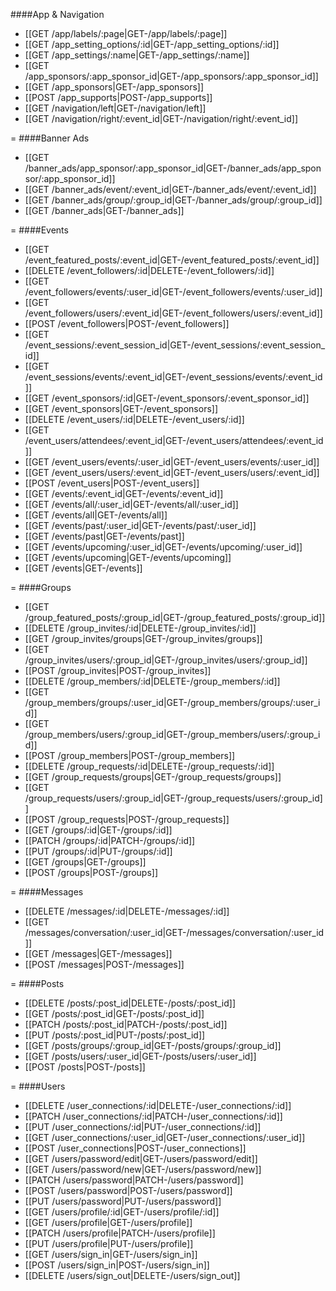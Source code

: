 <!-- --- title: I HAVE ADDED A NEW TITLE! -->

####App & Navigation
* [[GET /app/labels/:page|GET-&#47;app&#47;labels&#47;:page]]
* [[GET /app_setting_options/:id|GET-&#47;app_setting_options&#47;:id]]
* [[GET /app_settings/:name|GET-&#47;app_settings&#47;:name]]
* [[GET /app_sponsors/:app_sponsor_id|GET-&#47;app_sponsors&#47;:app_sponsor_id]]
* [[GET /app_sponsors|GET-&#47;app_sponsors]]
* [[POST /app_supports|POST-&#47;app_supports]]
* [[GET /navigation/left|GET-&#47;navigation&#47;left]]
* [[GET /navigation/right/:event_id|GET-&#47;navigation&#47;right&#47;:event_id]]

=
####Banner Ads
* [[GET /banner_ads/app_sponsor/:app_sponsor_id|GET-&#47;banner_ads&#47;app_sponsor&#47;:app_sponsor_id]]
* [[GET /banner_ads/event/:event_id|GET-&#47;banner_ads&#47;event&#47;:event_id]]
* [[GET /banner_ads/group/:group_id|GET-&#47;banner_ads&#47;group&#47;:group_id]]
* [[GET /banner_ads|GET-&#47;banner_ads]]

=
####Events
* [[GET /event_featured_posts/:event_id|GET-&#47;event_featured_posts&#47;:event_id]]
* [[DELETE /event_followers/:id|DELETE-&#47;event_followers&#47;:id]]
* [[GET /event_followers/events/:user_id|GET-&#47;event_followers&#47;events&#47;:user_id]]
* [[GET /event_followers/users/:event_id|GET-&#47;event_followers&#47;users&#47;:event_id]]
* [[POST /event_followers|POST-&#47;event_followers]]
* [[GET /event_sessions/:event_session_id|GET-&#47;event_sessions&#47;:event_session_id]]
* [[GET /event_sessions/events/:event_id|GET-&#47;event_sessions&#47;events&#47;:event_id]]
* [[GET /event_sponsors/:id|GET-&#47;event_sponsors&#47;:event_sponsor_id]]
* [[GET /event_sponsors|GET-&#47;event_sponsors]]
* [[DELETE /event_users/:id|DELETE-&#47;event_users&#47;:id]]
* [[GET /event_users/attendees/:event_id|GET-&#47;event_users&#47;attendees&#47;:event_id]]
* [[GET /event_users/events/:user_id|GET-&#47;event_users&#47;events&#47;:user_id]]
* [[GET /event_users/users/:event_id|GET-&#47;event_users&#47;users&#47;:event_id]]
* [[POST /event_users|POST-&#47;event_users]]
* [[GET /events/:event_id|GET-&#47;events&#47;:event_id]]
* [[GET /events/all/:user_id|GET-&#47;events&#47;all&#47;:user_id]]
* [[GET /events/all|GET-&#47;events&#47;all]]
* [[GET /events/past/:user_id|GET-&#47;events&#47;past&#47;:user_id]]
* [[GET /events/past|GET-&#47;events&#47;past]]
* [[GET /events/upcoming/:user_id|GET-&#47;events&#47;upcoming&#47;:user_id]]
* [[GET /events/upcoming|GET-&#47;events&#47;upcoming]]
* [[GET /events|GET-&#47;events]]

=
####Groups
* [[GET /group_featured_posts/:group_id|GET-&#47;group_featured_posts&#47;:group_id]]
* [[DELETE /group_invites/:id|DELETE-&#47;group_invites&#47;:id]]
* [[GET /group_invites/groups|GET-&#47;group_invites&#47;groups]]
* [[GET /group_invites/users/:group_id|GET-&#47;group_invites&#47;users&#47;:group_id]]
* [[POST /group_invites|POST-&#47;group_invites]]
* [[DELETE /group_members/:id|DELETE-&#47;group_members&#47;:id]]
* [[GET /group_members/groups/:user_id|GET-&#47;group_members&#47;groups&#47;:user_id]]
* [[GET /group_members/users/:group_id|GET-&#47;group_members&#47;users&#47;:group_id]]
* [[POST /group_members|POST-&#47;group_members]]
* [[DELETE /group_requests/:id|DELETE-&#47;group_requests&#47;:id]]
* [[GET /group_requests/groups|GET-&#47;group_requests&#47;groups]]
* [[GET /group_requests/users/:group_id|GET-&#47;group_requests&#47;users&#47;:group_id]]
* [[POST /group_requests|POST-&#47;group_requests]]
* [[GET /groups/:id|GET-&#47;groups&#47;:id]]
* [[PATCH /groups/:id|PATCH-&#47;groups&#47;:id]]
* [[PUT /groups/:id|PUT-&#47;groups&#47;:id]]
* [[GET /groups|GET-&#47;groups]]
* [[POST /groups|POST-&#47;groups]]

=
####Messages
* [[DELETE /messages/:id|DELETE-&#47;messages&#47;:id]]
* [[GET /messages/conversation/:user_id|GET-&#47;messages&#47;conversation&#47;:user_id]]
* [[GET /messages|GET-&#47;messages]]
* [[POST /messages|POST-&#47;messages]]

=
####Posts
* [[DELETE /posts/:post_id|DELETE-&#47;posts&#47;:post_id]]
* [[GET /posts/:post_id|GET-&#47;posts&#47;:post_id]]
* [[PATCH /posts/:post_id|PATCH-&#47;posts&#47;:post_id]]
* [[PUT /posts/:post_id|PUT-&#47;posts&#47;:post_id]]
* [[GET /posts/groups/:group_id|GET-&#47;posts&#47;groups&#47;:group_id]]
* [[GET /posts/users/:user_id|GET-&#47;posts&#47;users&#47;:user_id]]
* [[POST /posts|POST-&#47;posts]]

=
####Users
* [[DELETE /user_connections/:id|DELETE-&#47;user_connections&#47;:id]]
* [[PATCH /user_connections/:id|PATCH-&#47;user_connections&#47;:id]]
* [[PUT /user_connections/:id|PUT-&#47;user_connections&#47;:id]]
* [[GET /user_connections/:user_id|GET-&#47;user_connections&#47;:user_id]]
* [[POST /user_connections|POST-&#47;user_connections]]
* [[GET /users/password/edit|GET-&#47;users&#47;password&#47;edit]]
* [[GET /users/password/new|GET-&#47;users&#47;password&#47;new]]
* [[PATCH /users/password|PATCH-&#47;users&#47;password]]
* [[POST /users/password|POST-&#47;users&#47;password]]
* [[PUT /users/password|PUT-&#47;users&#47;password]]
* [[GET /users/profile/:id|GET-&#47;users&#47;profile&#47;:id]]
* [[GET /users/profile|GET-&#47;users&#47;profile]]
* [[PATCH /users/profile|PATCH-&#47;users&#47;profile]]
* [[PUT /users/profile|PUT-&#47;users&#47;profile]]
* [[GET /users/sign_in|GET-&#47;users&#47;sign_in]]
* [[POST /users/sign_in|POST-&#47;users&#47;sign_in]]
* [[DELETE /users/sign_out|DELETE-&#47;users&#47;sign_out]]